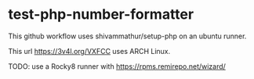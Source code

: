 # test-php-number-formatter

This github workflow uses shivammathur/setup-php on an ubuntu runner.

This url https://3v4l.org/VXFCC uses ARCH Linux.

TODO: use a Rocky8 runner with https://rpms.remirepo.net/wizard/
